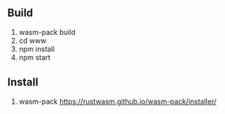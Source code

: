 ## Build

1. wasm-pack build
2. cd www
3. npm install
4. npm start

## Install

1. wasm-pack <https://rustwasm.github.io/wasm-pack/installer/>

